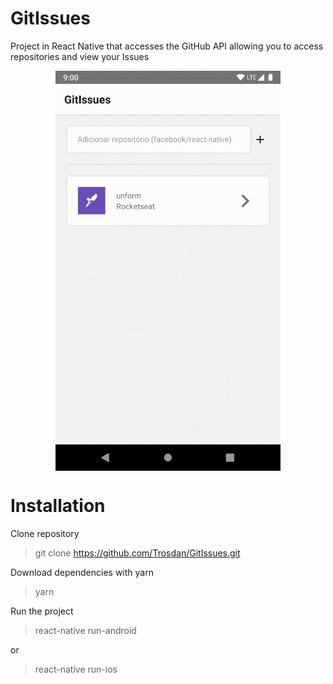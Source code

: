 # GitIssues

Project in React Native that accesses the GitHub API allowing you to access repositories and view your Issues

<p align="center">
<img src="assets_readme/GitIssues.gif" width="360" height="640" align="center" />
</p>

# Installation

Clone repository

> git clone https://github.com/Trosdan/GitIssues.git

Download dependencies with yarn

> yarn

Run the project

> react-native run-android

or

> react-native run-ios
